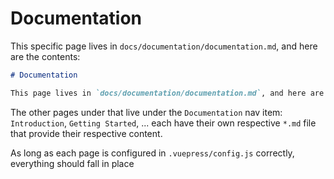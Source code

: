 # Documentation

This specific page lives in `docs/documentation/documentation.md`, and here are the contents:

```md
# Documentation

This page lives in `docs/documentation/documentation.md`, and here are the contents:
```

The other pages under that live under  the `Documentation` nav item: `Introduction`, `Getting Started`, ... each have their own respective `*.md` file that provide their respective content.

As long as each page is configured in `.vuepress/config.js` correctly, everything should fall in place